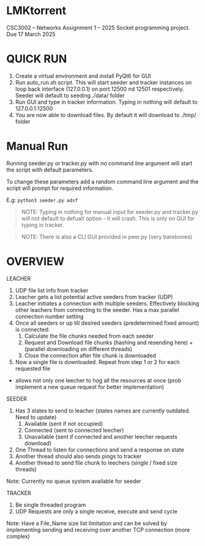 # LMKtorrent
CSC3002 – Networks Assignment 1 – 2025 Socket programming project. Due 17 March 2025

# QUICK RUN
1. Create a virtual environment and install PyQt6 for GUI
2. Run auto_run.sh script. This will start seeder and tracker instances on loop back interface (127.0.0.1) on port 12500 nd 12501 respectively. Seeder will default to seeding ./data/ folder
3. Run GUI and type in tracker information. Typing in nothing will default to 127.0.0.1:12500
4. You are now able to download files. By default it will download to ./tmp/ folder

# Manual Run

Running seeder.py or tracker.py with no command line argument will start the script with default parameters. 

To change these parameters add a random command line argument and the script will prompt for required information. 

E.g: `python3 seeder.py adsf`

> NOTE: Typing in nothing for manual input for seeder.py and tracker.py will not default to defualt option - it will crash. This is only on GUI for typing in tracker. 

> NOTE: There is also a CLI GUI provided in peer.py (very barebones)

# OVERVIEW
LEACHER 
1. UDP file list info from tracker
2. Leacher gets a list potential active seeders from tracker (UDP)
3. Leacher initiates a connection with multiple seeders. Effectively blocking other leachers from connecting to the seeder. Has a max parallel connection number setting
4. Once all seeders or up till desired seeders (predetermined fixed amount) is connected:
    1. Calculate the file chunks needed from each seeder
    2. Request and Download file chunks (hashing and resending here) + (parallel downloading on different threads)
    3. Close the connection after file chunk is downloaded
5. Now a single file is downloaded. Repeat from step 1 or 2 for each requested file
* allows not only one leecher to hog all the resources at once (prob implement a new queue request for better implementation)

SEEDER 
1. Has 3 states to send to leacher (states names are currently outdated. Need to update)
    1. Available    (sent if not occupied)
    2. Connected    (sent to connected leecher)
    3. Unavailable  (sent if connected and another leecher requests download)
2. One Thread to listen for connections and send a response on state 
3. Another thread should also sends pings to tracker
4. Another thread to send file chunk to leechers (single / fixed size threads)

Note: Currently no queue system available for seeder

TRACKER 
1. Be single threaded program
2. UDP Requests are only a single receive, execute and send cycle

Note: Have a File_Name size list limitation and can be solved by implementing sending and receiving over another TCP connection (more complex)
